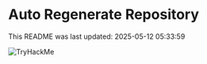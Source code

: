 # Auto Regenerate Repository

This README was last updated: 2025-05-12 05:33:59

 ![TryHackMe](https://tryhackme.com/badge/533634)